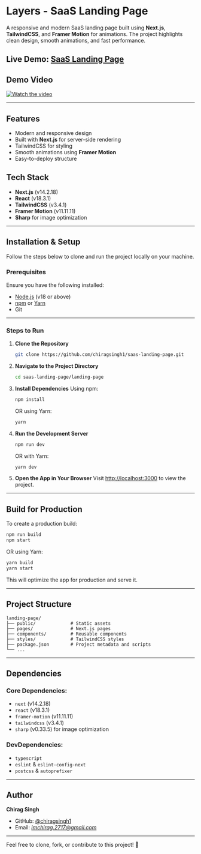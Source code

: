 # Layers - SaaS Landing Page

A responsive and modern SaaS landing page built using **Next.js**, **TailwindCSS**, and **Framer Motion** for animations. The project highlights clean design, smooth animations, and fast performance.

Live Demo: [SaaS Landing Page](https://saas-landing-page-vles.vercel.app/)
---

## Demo Video
[![Watch the video](https://github.com/user-attachments/assets/b9247f5d-f585-4c79-a9b2-42d177977351)](https://www.loom.com/share/1cbe1326fadd4540ab0a0333c286faf4?sid=ab4718d8-31ee-4f49-93b0-9b8287c5b852)

---

## Features
- Modern and responsive design
- Built with **Next.js** for server-side rendering
- TailwindCSS for styling
- Smooth animations using **Framer Motion**
- Easy-to-deploy structure

## Tech Stack
- **Next.js** (v14.2.18)
- **React** (v18.3.1)
- **TailwindCSS** (v3.4.1)
- **Framer Motion** (v11.11.11)
- **Sharp** for image optimization

---

## Installation & Setup
Follow the steps below to clone and run the project locally on your machine.

### Prerequisites
Ensure you have the following installed:
- [Node.js](https://nodejs.org/) (v18 or above)
- [npm](https://www.npmjs.com/) or [Yarn](https://yarnpkg.com/)
- Git

---

### Steps to Run
1. **Clone the Repository**
   ```bash
   git clone https://github.com/chiragsingh1/saas-landing-page.git
   ```

2. **Navigate to the Project Directory**
   ```bash
   cd saas-landing-page/landing-page
   ```

3. **Install Dependencies**
   Using npm:
   ```bash
   npm install
   ```
   OR using Yarn:
   ```bash
   yarn
   ```

4. **Run the Development Server**
   ```bash
   npm run dev
   ```
   OR with Yarn:
   ```bash
   yarn dev
   ```

5. **Open the App in Your Browser**
   Visit [http://localhost:3000](http://localhost:3000) to view the project.

---

## Build for Production
To create a production build:
```bash
npm run build
npm start
```
OR using Yarn:
```bash
yarn build
yarn start
```
This will optimize the app for production and serve it.

---

## Project Structure
```
landing-page/
├── public/             # Static assets
├── pages/              # Next.js pages
├── components/         # Reusable components
├── styles/             # TailwindCSS styles
├── package.json        # Project metadata and scripts
└── ...
```

---

## Dependencies
### Core Dependencies:
- `next` (v14.2.18)
- `react` (v18.3.1)
- `framer-motion` (v11.11.11)
- `tailwindcss` (v3.4.1)
- `sharp` (v0.33.5) for image optimization

### DevDependencies:
- `typescript`
- `eslint` & `eslint-config-next`
- `postcss` & `autoprefixer`

---

## Author
**Chirag Singh**
- GitHub: [@chiragsingh1](https://github.com/chiragsingh1)
- Email: *imchirag.2717@gmail.com*

---

Feel free to clone, fork, or contribute to this project! 🚀
